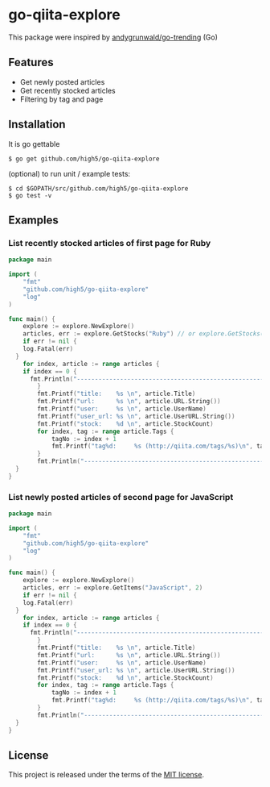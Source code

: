 # go-qiita-explore

This package were inspired by [andygrunwald/go-trending](https://github.com/andygrunwald/go-trending) (Go)

## Features

* Get newly posted articles
* Get recently stocked articles
* Filtering by tag and page

## Installation

It is go gettable

    $ go get github.com/high5/go-qiita-explore

(optional) to run unit / example tests:

    $ cd $GOPATH/src/github.com/high5/go-qiita-explore
    $ go test -v


## Examples

### List recently stocked articles of first page for Ruby

```go
package main

import (
	"fmt"
	"github.com/high5/go-qiita-explore"
	"log"
)

func main() {
	explore := explore.NewExplore()
	articles, err := explore.GetStocks("Ruby") // or explore.GetStocks("Ruby", 1)
	if err != nil {
    log.Fatal(err)
  }
	for index, article := range articles {
    if index == 0 {
      fmt.Println("------------------------------------------------------------------------------")
		}
		fmt.Printf("title:    %s \n", article.Title)
		fmt.Printf("url:      %s \n", article.URL.String())
		fmt.Printf("user:     %s \n", article.UserName)
		fmt.Printf("user_url: %s \n", article.UserURL.String())
		fmt.Printf("stock:    %d \n", article.StockCount)
		for index, tag := range article.Tags {
			tagNo := index + 1
			fmt.Printf("tag%d:     %s (http://qiita.com/tags/%s)\n", tagNo, tag, tag)
		}
		fmt.Println("------------------------------------------------------------------------------")
  }
}
```


### List newly posted articles of second page for JavaScript

```go
package main

import (
	"fmt"
	"github.com/high5/go-qiita-explore"
	"log"
)

func main() {
	explore := explore.NewExplore()
	articles, err := explore.GetItems("JavaScript", 2)
	if err != nil {
    log.Fatal(err)
  }
	for index, article := range articles {
    if index == 0 {
      fmt.Println("------------------------------------------------------------------------------")
		}
		fmt.Printf("title:    %s \n", article.Title)
		fmt.Printf("url:      %s \n", article.URL.String())
		fmt.Printf("user:     %s \n", article.UserName)
		fmt.Printf("user_url: %s \n", article.UserURL.String())
		fmt.Printf("stock:    %d \n", article.StockCount)
		for index, tag := range article.Tags {
			tagNo := index + 1
			fmt.Printf("tag%d:     %s (http://qiita.com/tags/%s)\n", tagNo, tag, tag)
		}
		fmt.Println("------------------------------------------------------------------------------")
  }
}
```


## License

This project is released under the terms of the [MIT license](http://opensource.org/licenses/mit-license.php).
